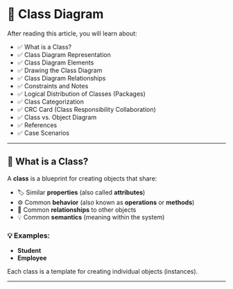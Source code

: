 # 📘 Class Diagram

After reading this article, you will learn about:

- ✅ What is a Class?
- ✅ Class Diagram Representation
- ✅ Class Diagram Elements
- ✅ Drawing the Class Diagram
- ✅ Class Diagram Relationships
- ✅ Constraints and Notes
- ✅ Logical Distribution of Classes (Packages)
- ✅ Class Categorization
- ✅ CRC Card (Class Responsibility Collaboration)
- ✅ Class vs. Object Diagram
- ✅ References
- ✅ Case Scenarios

---

## 🧠 What is a Class?

A **class** is a blueprint for creating objects that share:

- 🏷️ Similar **properties** (also called **attributes**)
- ⚙️ Common **behavior** (also known as **operations** or **methods**)
- 🔗 Common **relationships** to other objects
- 💡 Common **semantics** (meaning within the system)

### 💡 Examples:
- **Student**
- **Employee**

Each class is a template for creating individual objects (instances).

---
